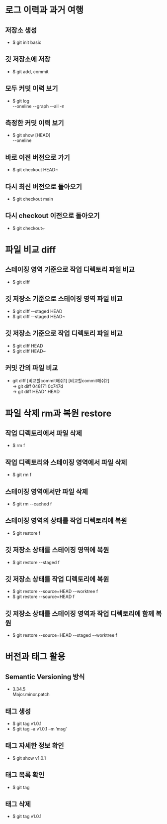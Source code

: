 # 로그 이력과 과거 여행
## 저장소 생성
- $ git init basic

## 깃 저장소에 저장
- $ git add, commit

## 모두 커밋 이력 보기
- $ git log <br>
--oneline --graph --all -n

## 측정한 커밋 이력 보기
- $ git show [HEAD] <br>
--oneline

## 바로 이전 버전으로 가기
- $ git checkout HEAD~

## 다시 최신 버전으로 돌아오기
- $ git checkout main

## 다시 checkout 이전으로 돌아오기
- $ git checkout~

# 파일 비교 diff

## 스테이징 영역 기준으로 작업 디렉토리 파일 비교
- $ git diff

## 깃 저장소 기준으로 스테이징 영역 파일 비교
- $ git diff --staged HEAD
- $ git diff --staged HEAD~

## 깃 저장소 기준으로 작업 디렉토리 파일 비교
- $ git diff HEAD
- $ git diff HEAD~

## 커밋 간의 파일 비교
- git diff [비교할commit해쉬1] [비교할commit해쉬2]<br>
-> git diff 048171 0c747d <br>
-> git diff HEAD^ HEAD

# 파일 삭제 rm과 복원 restore

## 작업 디렉토리에서 파일 삭제
- $ rm f

## 작업 디렉토리와 스테이징 영역에서 파일 삭제
- $ git rm f

## 스테이징 영역에서만 파일 삭제
- $ git rm --cached f

## 스테이징 영역의 상태를 작업 디렉토리에 복원
- $ git restore f

## 깃 저장소 상태를 스테이징 영역에 복원
- $ git restore --staged f

## 깃 저장소 상태를 작업 디렉토리에 복원
- $ git restore --source=HEAD --worktree f
- $ git restore --source=HEAD f

## 깃 저장소 상태를 스테이징 영역과 작업 디렉토리에 함께 복원
- $ git restore --source=HEAD --staged --worktree f

# 버전과 태그 활용
## Semantic Versioning 방식
- 3.34.5 <br>
Major.minor.patch

## 태그 생성
- $ git tag v1.0.1
- $ git tag –a v1.0.1 –m ‘msg’

## 태그 자세한 정보 확인
- $ git show v1.0.1

## 태그 목록 확인
- $ git tag

## 태그 삭제
- $ git tag v1.0.1
